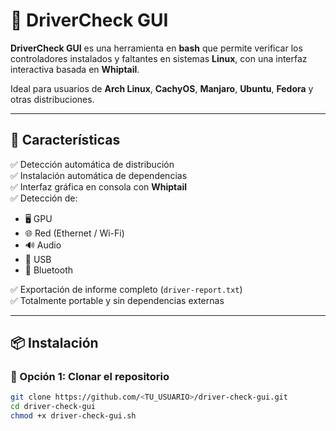 # 🧩 DriverCheck GUI

**DriverCheck GUI** es una herramienta en **bash** que permite verificar los controladores instalados y faltantes en sistemas **Linux**, con una interfaz interactiva basada en **Whiptail**.

Ideal para usuarios de **Arch Linux**, **CachyOS**, **Manjaro**, **Ubuntu**, **Fedora** y otras distribuciones.

---

## 🚀 Características

✅ Detección automática de distribución  
✅ Instalación automática de dependencias  
✅ Interfaz gráfica en consola con **Whiptail**  
✅ Detección de:
- 🖥️ GPU  
- 🌐 Red (Ethernet / Wi-Fi)  
- 🔊 Audio  
- 🧩 USB  
- 📡 Bluetooth  

✅ Exportación de informe completo (`driver-report.txt`)  
✅ Totalmente portable y sin dependencias externas  

---

## 📦 Instalación

### 🔹 Opción 1: Clonar el repositorio
```bash
git clone https://github.com/<TU_USUARIO>/driver-check-gui.git
cd driver-check-gui
chmod +x driver-check-gui.sh

